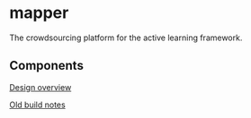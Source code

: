 # mapper

The crowdsourcing platform for the active learning framework.  

## Components

[Design overview](mapper-design.md)

[Old build notes](docs/build.md)
